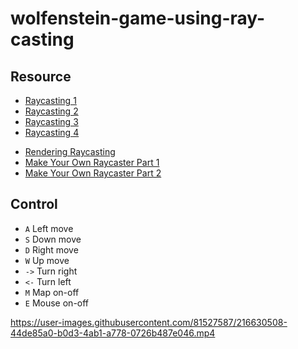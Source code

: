 # wolfenstein-game-using-ray-casting

## Resource
  * [Raycasting 1](https://lodev.org/cgtutor/raycasting.html)
  * [Raycasting 2](https://lodev.org/cgtutor/raycasting2.html)
  * [Raycasting 3](https://lodev.org/cgtutor/raycasting3.html)
  * [Raycasting 4](https://lodev.org/cgtutor/raycasting4.html)
  - [Rendering Raycasting](https://www.youtube.com/watch?v=vYgIKn7iDH8&t=376s)
  - [Make Your Own Raycaster Part 1](https://www.youtube.com/watch?v=gYRrGTC7GtA)
  - [Make Your Own Raycaster Part 2](https://www.youtube.com/watch?v=PC1RaETIx3Y&t=416s)

## Control
  * ```A``` Left move
  * ```S``` Down move
  * ```D``` Right move
  * ```W``` Up move
  * ```->``` Turn right
  * ```<-``` Turn left
  * ```M``` Map on-off
  * ```E``` Mouse on-off

https://user-images.githubusercontent.com/81527587/216630508-44de85a0-b0d3-4ab1-a778-0726b487e046.mp4
